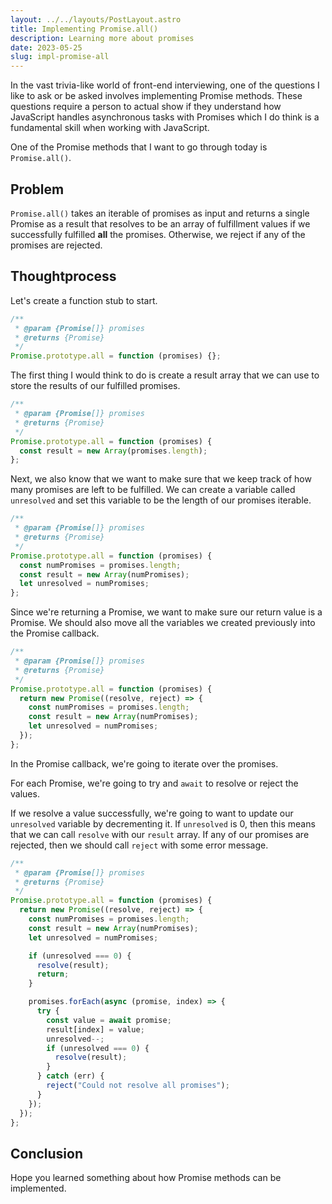 ```yaml
---
layout: ../../layouts/PostLayout.astro
title: Implementing Promise.all()
description: Learning more about promises
date: 2023-05-25
slug: impl-promise-all
---
```


In the vast trivia-like world of front-end interviewing, one of the questions I like to ask or be asked
involves implementing Promise methods. These questions require a person to actual show if they understand
how JavaScript handles asynchronous tasks with Promises which I do think is a fundamental skill when
working with JavaScript.

One of the Promise methods that I want to go through today is `Promise.all()`.

## Problem

`Promise.all()` takes an iterable of promises as input and returns a single Promise
as a result that resolves to be an array of fulfillment values if we successfully fulfilled **all** the promises.
Otherwise, we reject if any of the promises are rejected.

## Thoughtprocess

Let's create a function stub to start.

```js
/**
 * @param {Promise[]} promises
 * @returns {Promise}
 */
Promise.prototype.all = function (promises) {};
```

The first thing I would think to do is create a result array that we can use to store the results of our fulfilled promises.

```js
/**
 * @param {Promise[]} promises
 * @returns {Promise}
 */
Promise.prototype.all = function (promises) {
  const result = new Array(promises.length);
};
```

Next, we also know that we want to make sure that we keep track of how many promises are left to be fulfilled. We can create a variable
called `unresolved` and set this variable to be the length of our promises iterable.

```js
/**
 * @param {Promise[]} promises
 * @returns {Promise}
 */
Promise.prototype.all = function (promises) {
  const numPromises = promises.length;
  const result = new Array(numPromises);
  let unresolved = numPromises;
};
```

Since we're returning a Promise, we want to make sure our return value is a Promise. We should also move all the variables we created
previously into the Promise callback.

```js
/**
 * @param {Promise[]} promises
 * @returns {Promise}
 */
Promise.prototype.all = function (promises) {
  return new Promise((resolve, reject) => {
    const numPromises = promises.length;
    const result = new Array(numPromises);
    let unresolved = numPromises;
  });
};
```

In the Promise callback, we're going to iterate over the promises.

For each Promise, we're going to try and `await` to resolve or reject the values.

If we resolve a value successfully, we're going to want to update our `unresolved` variable by decrementing it.
If `unresolved` is 0, then this means that we can call `resolve` with our `result` array.
If any of our promises are rejected, then we should call `reject` with some error message.

```js
/**
 * @param {Promise[]} promises
 * @returns {Promise}
 */
Promise.prototype.all = function (promises) {
  return new Promise((resolve, reject) => {
    const numPromises = promises.length;
    const result = new Array(numPromises);
    let unresolved = numPromises;

    if (unresolved === 0) {
      resolve(result);
      return;
    }

    promises.forEach(async (promise, index) => {
      try {
        const value = await promise;
        result[index] = value;
        unresolved--;
        if (unresolved === 0) {
          resolve(result);
        }
      } catch (err) {
        reject("Could not resolve all promises");
      }
    });
  });
};
```

## Conclusion

Hope you learned something about how Promise methods can be implemented.
